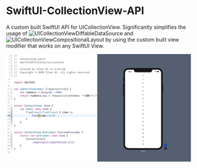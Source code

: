 # SwiftUI-CollectionView-API
A custom built SwiftUI API for UICollectionView. Significantly simplifies the usage of ![UICollectionViewDiffableDataSource](https://developer.apple.com/videos/play/wwdc2019/220/) and ![UICollectionViewCompositionalLayout](https://developer.apple.com/videos/play/wwdc2019/215/) by using the custom built view modifier that works on any SwiftUI View.

![demo](demo.gif)

